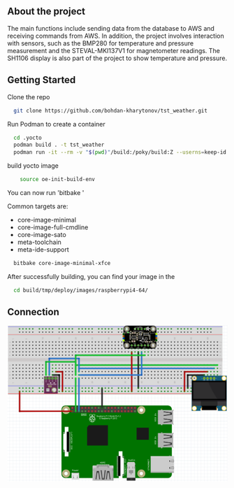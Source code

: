 ## About the project 

The main functions include sending data from the database to AWS and receiving commands from AWS. In addition, the project involves interaction with sensors, such as the BMP280 for temperature and pressure measurement and the STEVAL-MKI137V1 for magnetometer readings. The SH1106 display is also part of the project to show temperature and pressure.

## Getting Started

Clone the repo

```sh
  git clone https://github.com/bohdan-kharytonov/tst_weather.git
```
Run Podman to create a container 

```sh
  cd .yocto
  podman build . -t tst_weather
  podman run -it --rm -v "$(pwd)"/build:/poky/build:Z --userns=keep-id tst_weather
```
build yocto image 
```sh
    source oe-init-build-env
```

You can now run 'bitbake <target>'

Common targets are:

- core-image-minimal
- core-image-full-cmdline
- core-image-sato
- meta-toolchain
- meta-ide-support


```sh
  bitbake core-image-minimal-xfce
```

After successfully building, you can find your image in the 
```sh
  cd build/tmp/deploy/images/raspberrypi4-64/
```

## Connection 

![Alt text](Documentation/connection.png)
